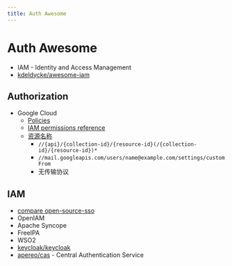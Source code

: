 ```yaml
---
title: Auth Awesome
---
```


# Auth Awesome
* IAM - Identity and Access Management
* [kdeldycke/awesome-iam](https://github.com/kdeldycke/awesome-iam)

## Authorization
* Google Cloud
  * [Policies](https://cloud.google.com/iam/docs/policies)
  * [IAM permissions reference](https://cloud.google.com/iam/docs/permissions-reference)
  * [资源名称](https://cloud.google.com/apis/design/resource_names)
    * `//{api}/{collection-id}/{resource-id}(/{collection-id}/{resource-id})*`
    * `//mail.googleapis.com/users/name@example.com/settings/customFrom`
    * 无传输协议

## IAM
* [compare open-source-sso](https://gist.github.com/bmaupin/6878fae9abcb63ef43f8ac9b9de8fafd)
* OpenIAM
* Apache Syncope
* FreeIPA
* WSO2
* [keycloak/keycloak](https://github.com/keycloak/keycloak)
* [apereo/cas](https://github.com/apereo/cas) - Central Authentication Service
